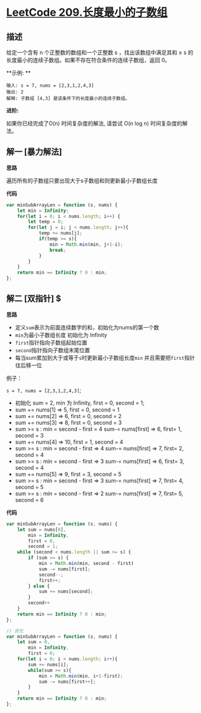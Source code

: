# [LeetCode 209.长度最小的子数组](https://leetcode-cn.com/problems/minimum-size-subarray-sum)
## 描述

给定一个含有 n 个正整数的数组和一个正整数 s ，找出该数组中满足其和 ≥ s 的长度最小的连续子数组。如果不存在符合条件的连续子数组，返回 0。

**示例: **
```
输入: s = 7, nums = [2,3,1,2,4,3]
输出: 2
解释: 子数组 [4,3] 是该条件下的长度最小的连续子数组。
```
**进阶:**

如果你已经完成了O(n) 时间复杂度的解法, 请尝试 O(n log n) 时间复杂度的解法。

## 解一 [暴力解法]
**思路**

遍历所有的子数组只要出现大于s子数组和则更新最小子数组长度

**代码**
```Javascript 
var minSubArrayLen = function (s, nums) {
    let min = Infinity;
    for(let i = 0; i < nums.length; i++) {
        let temp = 0;
        for(let j = i; j < nums.length; j++){
            temp += nums[j];
            if(temp >= s){
                min = Math.min(min, j+1-i);
                break;
            }
        }
    }
    return min == Infinity ? 0 : min;
};
```
## 解二 [双指针] $
**思路**

- 定义`sum`表示为前面连续数字的和，初始化为nums的第一个数
- `min`为最小子数组长度 初始化为 Infinity
- `first`指针指向子数组起始位置
- `second`指针指向子数组末尾位置
- 每当sum累加到大于或等于`s`时更新最小子数组长度`min` 并且需要把`first`指针往后移一位 

例子：

`s = 7, nums = [2,3,1,2,4,3]`;
 - 初始化 sum = 2, min 为 Infinity, first = 0, second = 1;
 - sum += nums[1] => 5, first = 0, second = 1
 - sum += nums[2] => 6, first = 0, second = 2
 - sum += nums[3] => 8, first = 0, second = 3
 - sum >= s : min = second - first = 4  sum-= nums[first] => 6, first= 1, second = 3
 - sum += nums[4] => 10, first = 1, second = 4
 - sum >= s : min = second - first => 4  sum-= nums[first] => 7, first= 2, second = 4
 - sum >= s : min = second - first => 3  sum-= nums[first] => 6, first= 3, second = 4
 - sum += nums[5] => 9, first = 3, second = 5
 - sum >= s : min = second - first => 3  sum-= nums[first] => 7, first= 4, second = 5
 - sum >= s : min = second - first => 2  sum-= nums[first] => 7, first= 5, second = 6


**代码**
```Javascript 
var minSubArrayLen = function (s, nums) {
    let sum = nums[0],
        min = Infinity,
        first = 0,
        second = 1;
    while (second < nums.length || sum >= s) {
        if (sum >= s) {
            min = Math.min(min, second - first)
            sum -= nums[first];
            second--;
            first++;
        } else {
            sum += nums[second];
        }
        second++
    }
    return min == Infinity ? 0 : min;
};

// 优化
var minSubArrayLen = function (s, nums) {
    let sum = 0,
        min = Infinity,
        first = 0;
    for(let i = 0; i < nums.length; i++){
        sum += nums[i];
        while(sum >= s){
            min = Math.min(min, i+1-first);
            sum -= nums[first++];
        }
    }
    return min == Infinity ? 0 : min;
};

```
